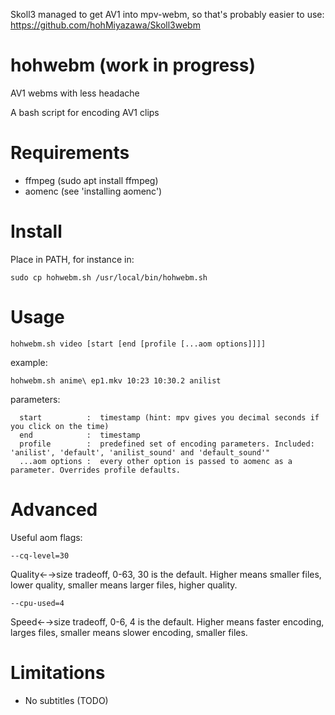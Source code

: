 Skoll3 managed to get AV1 into mpv-webm, so that's probably easier to use: https://github.com/hohMiyazawa/Skoll3webm

# hohwebm (work in progress)
AV1 webms with less headache

A bash script for encoding AV1 clips

# Requirements
- ffmpeg (sudo apt install ffmpeg)
- aomenc (see 'installing aomenc')

# Install

Place in PATH, for instance in:
```
sudo cp hohwebm.sh /usr/local/bin/hohwebm.sh
```

# Usage

```
hohwebm.sh video [start [end [profile [...aom options]]]]
```
example:  
```
hohwebm.sh anime\ ep1.mkv 10:23 10:30.2 anilist
```

parameters:  
```
  start          :  timestamp (hint: mpv gives you decimal seconds if you click on the time)
  end            :  timestamp
  profile        :  predefined set of encoding parameters. Included: 'anilist', 'default', 'anilist_sound' and 'default_sound'"
  ...aom options :  every other option is passed to aomenc as a parameter. Overrides profile defaults.
```

# Advanced

Useful aom flags:
```
--cq-level=30
```
Quality←→size tradeoff, 0-63, 30 is the default. Higher means smaller files, lower quality, smaller means larger files, higher quality.

```
--cpu-used=4
```
Speed←→size tradeoff, 0-6, 4 is the default. Higher means faster encoding, larges files, smaller means slower encoding, smaller files.


# Limitations

- No subtitles (TODO)
